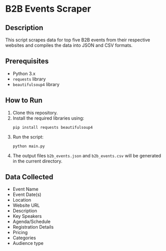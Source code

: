 # B2B Events Scraper

## Description
This script scrapes data for top five B2B events from their respective websites and compiles the data into JSON and CSV formats.

## Prerequisites
- Python 3.x
- `requests` library
- `beautifulsoup4` library

## How to Run
1. Clone this repository.
2. Install the required libraries using:
   ```
   pip install requests beautifulsoup4
   ```
3. Run the script:
   ```
   python main.py
   ```
4. The output files `b2b_events.json` and `b2b_events.csv` will be generated in the current directory.

## Data Collected
- Event Name
- Event Date(s)
- Location
- Website URL
- Description
- Key Speakers
- Agenda/Schedule
- Registration Details
- Pricing
- Categories
- Audience type
